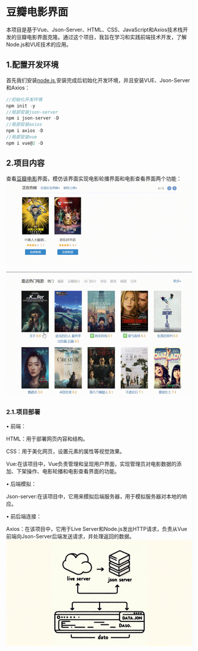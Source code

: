 # 豆瓣电影界面
本项目是基于Vue、Json-Server、HTML、CSS、JavaScript和Axios技术栈开发的豆瓣电影界面克隆。通过这个项目，我旨在学习和实践前端技术开发，了解Node.js和VUE技术的应用。
## 1.配置开发环境
首先我们安装[node.js](https://nodejs.org/en),安装完成后初始化开发环境，并且安装VUE、Json-Server和Axios：
```javascript
//初始化开发环境
npm init -y
//局部安装json-server
npm i json-server -D
//局部安装axios
npm i axios -D
//局部安装vue
npm i vue@2 -D
```
## 2.项目内容
查看[豆瓣电影](https://movie.douban.com/)界面，模仿该界面实现电影轮播界面和电影查看界面两个功能：
![电影轮播](https://github.com/G1Ser/VUE-DouBan-Movie-Clone/blob/main/GIF/%E8%BD%AE%E6%92%AD.gif "电影轮播")
 
![电影查看](https://github.com/G1Ser/VUE-DouBan-Movie-Clone/blob/main/GIF/%E6%9F%A5%E7%9C%8B.gif "电影查看")
### 2.1.项目部署
• 前端：

HTML：用于部署网页内容和结构。

CSS：用于美化网页，设置元素的属性等视觉效果。

Vue:在该项目中，Vue负责管理和呈现用户界面，实现管理员对电影数据的添加、下架操作、电影轮播和电影查看界面的功能。

• 后端模拟：

Json-server:在该项目中，它用来模拟后端服务器，用于模拟服务器对本地的响应。

• 前后端连接：

Axios：在该项目中，它用于Live Server和Node.js发出HTTP请求，负责从Vue前端向Json-Server后端发送请求，并处理返回的数据。
![Simple Drawing](https://github.com/G1Ser/VUE-DouBan-Movie-Clone/blob/main/GIF/Simple%20Drawing.png "Simple Drawing")
